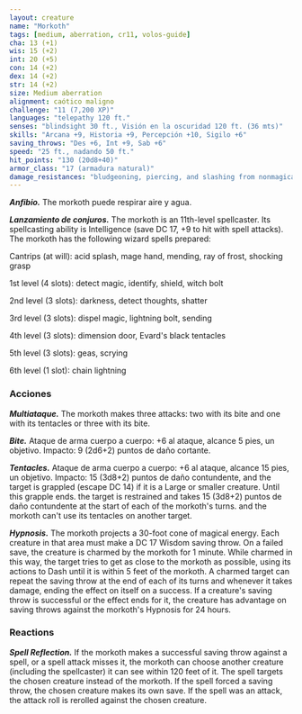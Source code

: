 ```yaml
---
layout: creature
name: "Morkoth"
tags: [medium, aberration, cr11, volos-guide]
cha: 13 (+1)
wis: 15 (+2)
int: 20 (+5)
con: 14 (+2)
dex: 14 (+2)
str: 14 (+2)
size: Medium aberration
alignment: caótico maligno
challenge: "11 (7,200 XP)"
languages: "telepathy 120 ft."
senses: "blindsight 30 ft., Visión en la oscuridad 120 ft. (36 mts)"
skills: "Arcana +9, Historia +9, Percepción +10, Sigilo +6"
saving_throws: "Des +6, Int +9, Sab +6"
speed: "25 ft., nadando 50 ft."
hit_points: "130 (20d8+40)"
armor_class: "17 (armadura natural)"
damage_resistances: "bludgeoning, piercing, and slashing from nonmagical attacks"
---
```


***Anfibio.*** The morkoth puede respirar aire y agua.

***Lanzamiento de conjuros.*** The morkoth is an 11th-level spellcaster. Its spellcasting ability is Intelligence (save DC 17, +9 to hit with spell attacks). The morkoth has the following wizard spells prepared:

Cantrips (at will): acid splash, mage hand, mending, ray of frost, shocking grasp

1st level (4 slots): detect magic, identify, shield, witch bolt

2nd level (3 slots): darkness, detect thoughts, shatter

3rd level (3 slots): dispel magic, lightning bolt, sending

4th level (3 slots): dimension door, Evard's black tentacles

5th level (3 slots): geas, scrying

6th level (1 slot): chain lightning

### Acciones

***Multiataque.*** The morkoth makes three attacks: two with its bite and one with its tentacles or three with its bite.

***Bite.*** Ataque de arma cuerpo a cuerpo: +6 al ataque, alcance 5 pies, un objetivo. Impacto: 9 (2d6+2) puntos de daño cortante.

***Tentacles.*** Ataque de arma cuerpo a cuerpo: +6 al ataque, alcance 15 pies, un objetivo. Impacto: 15 (3d8+2) puntos de daño contundente, and the target is grappled (escape DC 14) if it is a Large or smaller creature. Until this grapple ends. the target is restrained and takes 15 (3d8+2) puntos de daño contundente at the start of each of the morkoth's turns. and the morkoth can't use its tentacles on another target.

***Hypnosis.*** The morkoth projects a 30-foot cone of magical energy. Each creature in that area must make a DC 17 Wisdom saving throw. On a failed save, the creature is charmed by the morkoth for 1 minute. While charmed in this way, the target tries to get as close to the morkoth as possible, using its actions to Dash until it is within 5 feet of the morkoth. A charmed target can repeat the saving throw at the end of each of its turns and whenever it takes damage, ending the effect on itself on a success. If a creature's saving throw is successful or the effect ends for it, the creature has advantage on saving throws against the morkoth's Hypnosis for 24 hours.

### Reactions

***Spell Reflection.*** If the morkoth makes a successful saving throw against a spell, or a spell attack misses it, the morkoth can choose another creature (including the spellcaster) it can see within 120 feet of it. The spell targets the chosen creature instead of the morkoth. If the spell forced a saving throw, the chosen creature makes its own save. If the spell was an attack, the attack roll is rerolled against the chosen creature.